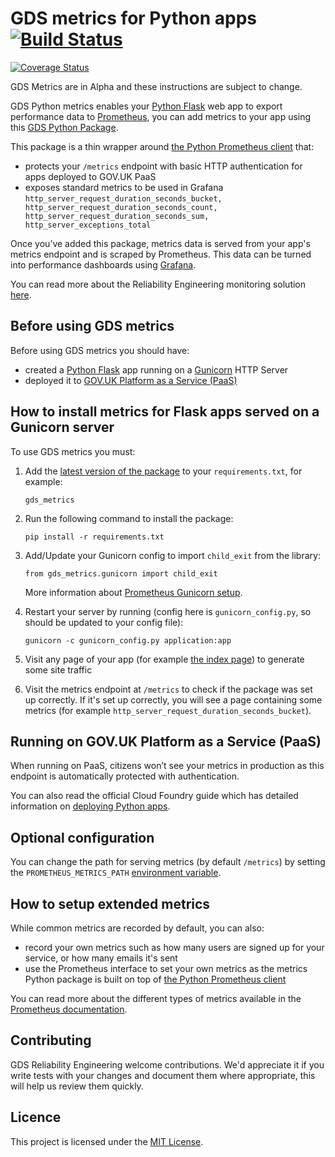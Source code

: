 # GDS metrics for Python apps [![Build Status](https://travis-ci.org/alphagov/gds_metrics_python.svg?branch=master)](https://travis-ci.org/alphagov/gds_metrics_python)
[![Coverage Status](https://coveralls.io/repos/github/alphagov/gds_metrics_python/badge.svg?branch=master)](https://coveralls.io/github/alphagov/gds_metrics_python?branch=master)

GDS Metrics are in Alpha and these instructions are subject to change.

GDS Python metrics enables your [Python Flask][] web app to export performance data to [Prometheus][], you can add metrics to your app using this [GDS Python Package][].

This package is a thin wrapper around [the Python Prometheus client][] that:

* protects your `/metrics` endpoint with basic HTTP authentication for apps deployed to GOV.UK PaaS
* exposes standard metrics to be used in Grafana
```http_server_request_duration_seconds_bucket, http_server_request_duration_seconds_count, http_server_request_duration_seconds_sum, http_server_exceptions_total```

Once you’ve added this package, metrics data is served from your app's metrics endpoint and is scraped by Prometheus. This data can be turned into performance dashboards using [Grafana][].

You can read more about the Reliability Engineering monitoring solution [here][].

## Before using GDS metrics

Before using GDS metrics you should have:

* created a [Python Flask][] app running on a [Gunicorn][] HTTP Server
* deployed it to [GOV.UK Platform as a Service (PaaS)][]

## How to install metrics for Flask apps served on a Gunicorn server

To use GDS metrics you must:

1. Add the [latest version of the package][] to your `requirements.txt`, for example:

    `gds_metrics`

2. Run the following command to install the package:

    `pip install -r requirements.txt`

3. Add/Update your Gunicorn config to import `child_exit` from the library:

    ```from gds_metrics.gunicorn import child_exit```

    More information about [Prometheus Gunicorn setup][].

4. Restart your server by running (config here is `gunicorn_config.py`, so should be updated to your config file):

    `gunicorn -c gunicorn_config.py application:app`

5. Visit any page of your app (for example [the index page][]) to generate some site traffic

6. Visit the metrics endpoint at `/metrics` to check if the package was set up correctly. If it's set up correctly, you will see a page containing some metrics (for example `http_server_request_duration_seconds_bucket`).

## Running on GOV.UK Platform as a Service (PaaS)

When running on PaaS, citizens won’t see your metrics in production as this endpoint is automatically protected with authentication.

You can also read the official Cloud Foundry guide which has detailed information on [deploying Python apps][].

## Optional configuration

You can change the path for serving metrics (by default `/metrics`) by setting the `PROMETHEUS_METRICS_PATH` [environment variable][].

## How to setup extended metrics

While common metrics are recorded by default, you can also:

* record your own metrics such as how many users are signed up for your service, or how many emails it's sent
* use the Prometheus interface to set your own metrics as the metrics Python package is built on top of [the Python Prometheus client][]

You can read more about the different types of metrics available in the [Prometheus documentation][].

## Contributing

GDS Reliability Engineering welcome contributions. We'd appreciate it if you write tests with your changes and document them where appropriate, this will help us review them quickly.

## Licence

This project is licensed under the [MIT License][].

[Prometheus]: https://prometheus.io/
[GDS Python package]: https://pypi.org/project/gds-metrics/
[the Python Prometheus client]: https://pypi.python.org/pypi/prometheus_client
[Grafana]: https://grafana.com/
[here]: https://reliability-engineering.cloudapps.digital/#reliability-engineering
[Gunicorn]: http://gunicorn.org/
[Prometheus Gunicorn setup]: https://github.com/prometheus/client_python#multiprocess-mode-gunicorn
[Python Flask]: http://flask.pocoo.org/
[GOV.UK Platform as a Service (PaaS)]: https://www.cloud.service.gov.uk/
[latest version of the package]: https://pypi.org/project/gds-metrics/
[the index page]: http://localhost:5000/
[PaaS]: https://www.cloud.service.gov.uk/
[deploy a basic Python app]: https://docs.cloud.service.gov.uk/#deploy-a-django-app
[deploying Python apps]: https://docs.cloudfoundry.org/buildpacks/python/index.html
[environment variable]: https://docs.cloud.service.gov.uk/#environment-variables
[Prometheus documentation]: https://prometheus.io/docs/concepts/metric_types/
[MIT License]: https://github.com/alphagov/gds_metrics_python/blob/master/LICENSE
